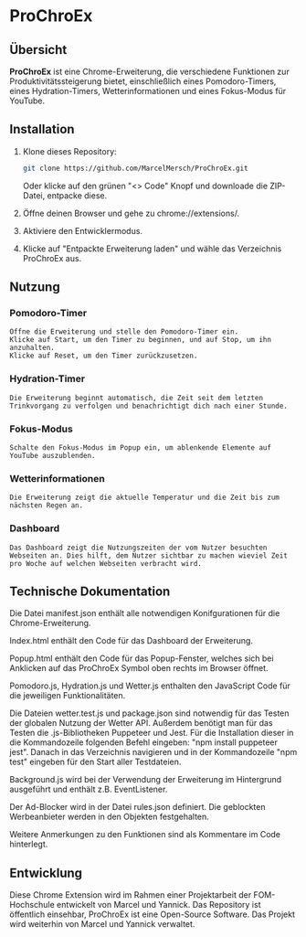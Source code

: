 # ProChroEx

## Übersicht
**ProChroEx** ist eine Chrome-Erweiterung, die verschiedene Funktionen zur Produktivitätssteigerung bietet, einschließlich eines Pomodoro-Timers, eines Hydration-Timers, Wetterinformationen und eines Fokus-Modus für YouTube.

## Installation

1. Klone dieses Repository:
   ```bash
   git clone https://github.com/MarcelMersch/ProChroEx.git
   ```

   Oder klicke auf den grünen "<> Code" Knopf und downloade die ZIP-Datei, entpacke diese.

2. Öffne deinen Browser und gehe zu chrome://extensions/.

3. Aktiviere den Entwicklermodus.

4. Klicke auf "Entpackte Erweiterung laden" und wähle das Verzeichnis ProChroEx aus.


## Nutzung

### Pomodoro-Timer

    Öffne die Erweiterung und stelle den Pomodoro-Timer ein.
    Klicke auf Start, um den Timer zu beginnen, und auf Stop, um ihn anzuhalten.
    Klicke auf Reset, um den Timer zurückzusetzen.

### Hydration-Timer

    Die Erweiterung beginnt automatisch, die Zeit seit dem letzten Trinkvorgang zu verfolgen und benachrichtigt dich nach einer Stunde.

### Fokus-Modus

    Schalte den Fokus-Modus im Popup ein, um ablenkende Elemente auf YouTube auszublenden.

### Wetterinformationen

    Die Erweiterung zeigt die aktuelle Temperatur und die Zeit bis zum nächsten Regen an.

### Dashboard

    Das Dashboard zeigt die Nutzungszeiten der vom Nutzer besuchten Webseiten an. Dies hilft, dem Nutzer sichtbar zu machen wieviel Zeit pro Woche auf welchen Webseiten verbracht wird.

## Technische Dokumentation

   Die Datei manifest.json enthält alle notwendigen Konifgurationen für die Chrome-Erweiterung.

   Index.html enthält den Code für das Dashboard der Erweiterung.

   Popup.html enthält den Code für das Popup-Fenster, welches sich bei Anklicken auf das ProChroEx Symbol oben rechts im Browser öffnet.

   Pomodoro.js, Hydration.js und Wetter.js enthalten den JavaScript Code für die jeweiligen Funktionalitäten.

   Die Dateien wetter.test.js und package.json sind notwendig für das Testen der globalen Nutzung der Wetter API. Außerdem benötigt man für das Testen die .js-Bibliotheken Puppeteer und Jest. Für die Installation dieser in die Kommandozeile folgenden Befehl eingeben: "npm install puppeteer jest". Danach in das Verzeichnis navigieren und in der Kommandozeile "npm test" eingeben für den Start aller Testdateien.

   Background.js wird bei der Verwendung der Erweiterung im Hintergrund ausgeführt und enthält z.B. EventListener.

   Der Ad-Blocker wird in der Datei rules.json definiert. Die geblockten Werbeanbieter werden in den Objekten festgehalten.

   Weitere Anmerkungen zu den Funktionen sind als Kommentare im Code hinterlegt.

## Entwicklung
   
   Diese Chrome Extension wird im Rahmen einer Projektarbeit der FOM-Hochschule entwickelt von Marcel und Yannick.
   Das Repository ist öffentlich einsehbar, ProChroEx ist eine Open-Source Software. Das Projekt wird weiterhin von Marcel und Yannick verwaltet.

   


